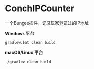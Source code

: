 # ConchIPCounter
一个Bungee插件，记录玩家登录过的IP地址

**Windows 平台**
```shell
gradlew.bat clean build
```

**macOS/Linux 平台**
```shell
./gradlew clean build
```
